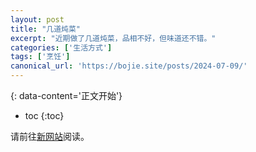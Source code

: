 ```yaml
---
layout: post
title: "几道炖菜"
excerpt: "近期做了几道炖菜，品相不好，但味道还不错。"
categories: ['生活方式']
tags: ['烹饪']
canonical_url: 'https://bojie.site/posts/2024-07-09/'
---
```


{: data-content='正文开始'}

* toc 
{:toc}

请前往[新网站](https://bojie.site/posts/2024-07-09/)阅读。